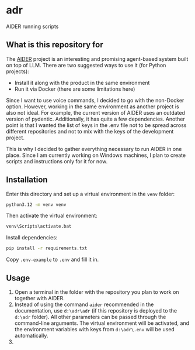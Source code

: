 # adr
AIDER running scripts

## What is this repository for
The [AIDER](https://aider.chat/) project is an interesting and promising 
agent-based system built on top of LLM. There are two suggested ways to use it 
(for Python projects):
* Install it along with the product in the same environment
* Run it via Docker (there are some limitations here)

Since I want to use voice commands, I decided to go with the non-Docker option. 
However, working in the same environment as another project is also not ideal. 
For example, the current version of AIDER uses an outdated version of pydentic. 
Additionally, it has quite a few dependencies. Another point is that I wanted 
the list of keys in the .env file not to be spread across different repositories 
and not to mix with the keys of the development project.

This is why I decided to gather everything necessary to run AIDER in one place. 
Since I am currently working on Windows machines, I plan to create scripts and 
instructions only for it for now.

## Installation
Enter this directory and set up a virtual environment in the `venv` folder:

```bash
python3.12 -m venv venv
```

Then activate the virtual environment:
```bash
venv\Scripts\activate.bat
```

Install dependencies:
```bash
pip install -r requirements.txt
```

Copy `.env-example` to `.env` and fill it in.

## Usage

1. Open a terminal in the folder with the repository you plan to work on 
together with AIDER.
2. Instead of using the command `aider` recommended in the documentation, use 
`d:\adr\adr` (if this repository is deployed to the `d:\adr` folder). All other 
parameters can be passed through the command-line arguments. The virtual 
environment will be activated, and the environment variables with keys from 
`d:\adr\.env` will be used automatically.
3. 